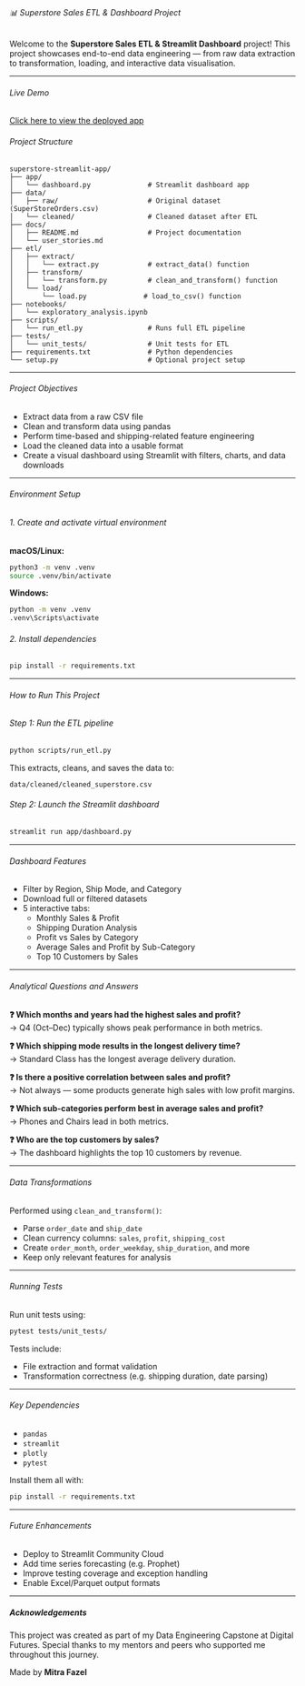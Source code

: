 ###### 📊 Superstore Sales ETL & Dashboard Project

Welcome to the **Superstore Sales ETL & Streamlit Dashboard** project! This project showcases end-to-end data engineering — from raw data extraction to transformation, loading, and interactive data visualisation.

---

###### Live Demo

[Click here to view the deployed app](https://mitra-superstore.streamlit.app/)

###### Project Structure

```
superstore-streamlit-app/
├── app/
│   └── dashboard.py              # Streamlit dashboard app
├── data/
│   ├── raw/                      # Original dataset (SuperStoreOrders.csv)
│   └── cleaned/                  # Cleaned dataset after ETL
├── docs/
│   ├── README.md                 # Project documentation
│   └── user_stories.md
├── etl/
│   ├── extract/
│   │   └── extract.py            # extract_data() function
│   ├── transform/
│   │   └── transform.py          # clean_and_transform() function
│   └── load/
│       └── load.py              # load_to_csv() function
├── notebooks/
│   └── exploratory_analysis.ipynb
├── scripts/
│   └── run_etl.py                # Runs full ETL pipeline
├── tests/
│   └── unit_tests/               # Unit tests for ETL
├── requirements.txt              # Python dependencies
└── setup.py                      # Optional project setup

```

---

###### Project Objectives

- Extract data from a raw CSV file
- Clean and transform data using pandas
- Perform time-based and shipping-related feature engineering
- Load the cleaned data into a usable format
- Create a visual dashboard using Streamlit with filters, charts, and data downloads

---

###### Environment Setup

###### 1. Create and activate virtual environment

**macOS/Linux:**
```bash
python3 -m venv .venv
source .venv/bin/activate
```

**Windows:**
```bash
python -m venv .venv
.venv\Scripts\activate
```

###### 2. Install dependencies
```bash
pip install -r requirements.txt
```

---

###### How to Run This Project

###### Step 1: Run the ETL pipeline
```bash
python scripts/run_etl.py
```
This extracts, cleans, and saves the data to:
```
data/cleaned/cleaned_superstore.csv
```

###### Step 2: Launch the Streamlit dashboard
```bash
streamlit run app/dashboard.py
```

---

###### Dashboard Features

- Filter by Region, Ship Mode, and Category
- Download full or filtered datasets
- 5 interactive tabs:
  - Monthly Sales & Profit
  - Shipping Duration Analysis
  - Profit vs Sales by Category
  - Average Sales and Profit by Sub-Category
  - Top 10 Customers by Sales

---

###### Analytical Questions and Answers

**❓ Which months and years had the highest sales and profit?**  
→ Q4 (Oct–Dec) typically shows peak performance in both metrics.

**❓ Which shipping mode results in the longest delivery time?**  
→ Standard Class has the longest average delivery duration.

**❓ Is there a positive correlation between sales and profit?**  
→ Not always — some products generate high sales with low profit margins.

**❓ Which sub-categories perform best in average sales and profit?**  
→ Phones and Chairs lead in both metrics.

**❓ Who are the top customers by sales?**  
→ The dashboard highlights the top 10 customers by revenue.

---

###### Data Transformations

Performed using `clean_and_transform()`:
- Parse `order_date` and `ship_date`
- Clean currency columns: `sales`, `profit`, `shipping_cost`
- Create `order_month`, `order_weekday`, `ship_duration`, and more
- Keep only relevant features for analysis

---

###### Running Tests

Run unit tests using:
```bash
pytest tests/unit_tests/
```

Tests include:
- File extraction and format validation
- Transformation correctness (e.g. shipping duration, date parsing)

---

###### Key Dependencies

- `pandas`
- `streamlit`
- `plotly`
- `pytest`

Install them all with:
```bash
pip install -r requirements.txt
```

---

###### Future Enhancements

- Deploy to Streamlit Community Cloud
- Add time series forecasting (e.g. Prophet)
- Improve testing coverage and exception handling
- Enable Excel/Parquet output formats

---


##### Acknowledgements
This project was created as part of my Data Engineering Capstone at Digital Futures.
Special thanks to my mentors and peers who supported me throughout this journey.

Made by **Mitra Fazel**  


